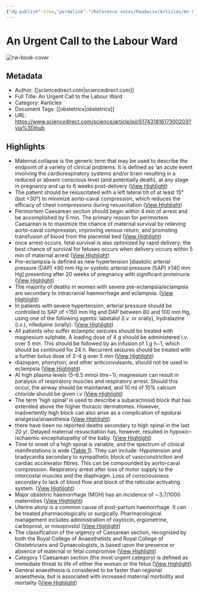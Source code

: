 ```yaml
---
{"dg-publish":true,"permalink":"/Reference notes/Readwise/Articles/An Urgent Call to the Labour Ward/"}
---
```


# An Urgent Call to the Labour Ward

![rw-book-cover](https://ars.els-cdn.com/content/image/1-s2.0-S1743181617X70029-cov150h.gif)

## Metadata
- Author: [[sciencedirect.com\|sciencedirect.com]]
- Full Title: An Urgent Call to the Labour Ward
- Category: #articles
- Document Tags: [[obstetrics\|obstetrics]] 
- URL: https://www.sciencedirect.com/science/article/pii/S1743181617300203?via%3Dihub

## Highlights
- Maternal collapse is the generic term that may be used to describe the endpoint of a variety of clinical problems. It is defined as ‘an acute event involving the cardiorespiratory systems and/or brain resulting in a reduced or absent conscious level (and potentially death), at any stage in pregnancy and up to 6 weeks post-delivery ([View Highlight](https://read.readwise.io/read/01gs9ebt8meqkbptdx95etnjec))
- The patient should be resuscitated with a left lateral tilt of at least 15° (but <30°) to minimize aorto-caval compression, which reduces the efficacy of chest compressions during resuscitation ([View Highlight](https://read.readwise.io/read/01gs9eet9w13c6k2hrvk69qfqq))
- Perimortem Caesarean section should begin within 4 min of arrest and be accomplished by 5 min. The primary reason for perimortem Caesarean is to maximize the chance of maternal survival by relieving aorto-caval compression, improving venous return, and promoting transfusion of blood from the placental bed ([View Highlight](https://read.readwise.io/read/01gs9efg043aan3ra81d1n689x))
- once arrest occurs, fetal survival is also optimized by rapid delivery; the best chance of survival for fetuses occurs when delivery occurs within 5 min of maternal arrest ([View Highlight](https://read.readwise.io/read/01gs9efvxgd6gymrxatqt0sern))
- Pre-eclampsia is defined as new hypertension [diastolic arterial pressure (DAP) ≥90 mm Hg or systolic arterial pressure (SAP) ≥140 mm Hg] presenting after 20 weeks of pregnancy with significant proteinuria ([View Highlight](https://read.readwise.io/read/01gs9em5sz6mj7gfypqa3y80s8))
- The majority of deaths in women with severe pre-eclampsia/eclampsia are secondary to intracranial haemorrhage and eclampsia. ([View Highlight](https://read.readwise.io/read/01gs9ep7d71xng9x08mt6jj94s))
- In patients with severe hypertension, arterial pressure should be controlled to SAP of <150 mm Hg and DAP between 80 and 100 mm Hg, using one of the following agents:
  labetalol (i.v. or orally),
  hydralazine (i.v.),
  nifedipine (orally). ([View Highlight](https://read.readwise.io/read/01gs9eq8hkzfdm05m1xmn83bv5))
- All patients who suffer eclamptic seizures should be treated with magnesium sulphate. A loading dose of 4 g should be administered i.v. over 5 min. This should be followed by an infusion of 1 g h−1, which should be continued for 24 h. Recurrent seizures should be treated with a further bolus dose of 2–4 g over 5 min ([View Highlight](https://read.readwise.io/read/01gs9erd4rkrb86wmn4513k1e2))
- diazepam, phenytoin, and other anticonvulsants, should not be used in eclampsia ([View Highlight](https://read.readwise.io/read/01gs9et2fgv8jf9ba02sr3zqck))
- At high plasma levels (5–6.5 mmol litre−1), magnesium can result in paralysis of respiratory muscles and respiratory arrest. Should this occur, the airway should be maintained, and 10 ml of 10% calcium chloride should be given i.v ([View Highlight](https://read.readwise.io/read/01gs9etmm0ms6kg4w4f2dzj5m4))
- The term ‘high spinal’ is used to describe a subarachnoid block that has extended above the higher thoracic dermatomes. However, inadvertently high block can also arise as a complication of epidural analgesia/anaesthesia ([View Highlight](https://read.readwise.io/read/01gs9f14dzm2j6ntwef18662rq))
- there have been no reported deaths secondary to high spinal in the last 20 yr. Delayed maternal resuscitation has, however, resulted in hypoxic–ischaemic encephalopathy of the baby. ([View Highlight](https://read.readwise.io/read/01gs9f3f2vxzxdkg5qxqqn3m3h))
- Time to onset of a high spinal is variable, and the spectrum of clinical manifestations is wide ([Table 1](https://www.sciencedirect.com/science/article/pii/S1743181617300203?via%3Dihub#tbl1)). They can include:
  Hypotension and bradycardia secondary to sympathetic block of vasoconstriction and cardiac accelerator fibres. This can be compounded by aorto-caval compression.
  Respiratory arrest after loss of motor supply to the intercostal muscles and the diaphragm.
  Loss of consciousness secondary to lack of blood flow and block of the reticular activating system. ([View Highlight](https://read.readwise.io/read/01gs9f4deaqw35waz7mc1faep4))
- Major obstetric haemorrhage (MOH) has an incidence of ∼3.7/1000 maternities ([View Highlight](https://read.readwise.io/read/01gs9f84df7a308pe5b1w4mar9))
- Uterine atony is a common cause of post-partum haemorrhage. It can be treated pharmacologically or surgically. Pharmacological management includes administration of oxytocin, ergometrine, carboprost, or misoprostol ([View Highlight](https://read.readwise.io/read/01gs9fp1n9ecyw4hcvyj1y00m5))
- The classification of the urgency of Caesarean section, recognized by both the Royal College of Anaesthetists and Royal College of Obstetricians and Gynaecologists, is based upon the presence or absence of maternal or fetal compromise ([View Highlight](https://read.readwise.io/read/01gs9g0nbn6r8nvk1209y3nved))
- Category 1 Caesarean section (the most urgent category) is defined as immediate threat to life of either the woman or the fetus ([View Highlight](https://read.readwise.io/read/01gs9gqkk6xyvq7492d5r795xz))
- General anaesthesia is considered to be faster than regional anaesthesia, but is associated with increased maternal morbidity and mortality ([View Highlight](https://read.readwise.io/read/01gs9gv3bg1rz1y9cybavma414))
